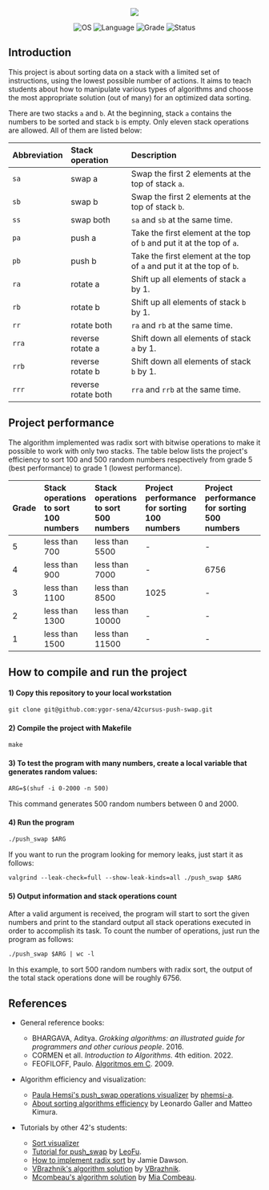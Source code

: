 <p align="center">
    <img src="https://user-images.githubusercontent.com/102881479/215293860-e27b9364-54db-40a7-acf8-691e7e7fe680.png">
</p>
<p align="center">
    <img src="https://img.shields.io/badge/OS-Linux-blue" alt="OS">
    <img src="https://img.shields.io/badge/Language-C%20%7C%20C%2B%2B-blue.svg" alt="Language">
    <img src="https://img.shields.io/badge/Grade-84%2F100-brightgreen.svg" alt="Grade">
    <img src="https://img.shields.io/badge/Status-Completed-brightgreen.svg" alt="Status">
</p>

## Introduction

This project is about sorting data on a stack with a limited set of instructions, using the lowest possible number of actions. It aims to teach students about how to manipulate various types of algorithms and choose the most appropriate solution (out of many) for an optimized data sorting.

There are two stacks `a` and `b`. At the beginning, stack `a` contains the numbers to be sorted and stack `b` is empty. Only eleven stack operations are allowed. All of them are listed below:

| Abbreviation | Stack operation | Description |
|:------|:------|:------|
| `sa` | swap a | Swap the first 2 elements at the top of stack `a`. |
| `sb` | swap b | Swap the first 2 elements at the top of stack `b`. |
| `ss` | swap both | `sa` and `sb` at the same time. |
| `pa` | push a | Take the first element at the top of `b` and put it at the top of `a`. |
| `pb` | push b | Take the first element at the top of `a` and put it at the top of `b`. |
| `ra` | rotate a | Shift up all elements of stack `a` by 1. |
| `rb` | rotate b | Shift up all elements of stack `b` by 1. |
| `rr` | rotate both | `ra` and `rb` at the same time.  |
| `rra` | reverse rotate a | Shift down all elements of stack `a` by 1. |
| `rrb` | reverse rotate b | Shift down all elements of stack `b` by 1. |
| `rrr` | reverse rotate both | `rra` and `rrb` at the same time. |

## Project performance

The algorithm implemented was radix sort with bitwise operations to make it possible to work with only two stacks. The table below lists the project's efficiency to sort 100 and 500 random numbers respectively from grade 5 (best performance) to grade 1 (lowest performance).

| Grade | Stack operations to sort 100 numbers | Stack operations to sort 500 numbers | Project performance for sorting 100 numbers | Project performance for  sorting 500 numbers |
|:------|:------|:------|:------|:------|
| 5 | less than 700 | less than 5500 | - | - |
| 4 | less than 900 | less than 7000 | - | 6756 |
| 3 | less than 1100 | less than 8500 | 1025 | - |
| 2 | less than 1300 | less than 10000 | - | - |
| 1 | less than 1500 | less than 11500 | - | - |
## How to compile and run the project


#### 1) Copy this repository to your local workstation

```html
git clone git@github.com:ygor-sena/42cursus-push-swap.git
```

#### 2) Compile the project with Makefile

```html
make
```

#### 3) To test the program with many numbers, create a local variable that generates random values:

```html
ARG=$(shuf -i 0-2000 -n 500)
```

This command generates 500 random numbers between 0 and 2000.

#### 4) Run the program

```html
./push_swap $ARG
```

If you want to run the program looking for memory leaks, just start it as follows:

```html
valgrind --leak-check=full --show-leak-kinds=all ./push_swap $ARG
```

#### 5) Output information and stack operations count

After a valid argument is received, the program will start to sort the given numbers and print to the standard output all stack operations executed in order to accomplish its task. To count the number of operations, just run the program as follows:

```html
./push_swap $ARG | wc -l
```

In this example, to sort 500 random numbers with radix sort, the output of the total stack operations done will be roughly 6756.

## References

- General reference books:

  - BHARGAVA, Aditya. _Grokking algorithms: an illustrated guide for programmers and other curious people_. 2016.
  - CORMEN et all. _Introduction to Algorithms_. 4th edition. 2022.
  - FEOFILOFF, Paulo. [Algoritmos em C](https://www.ime.usp.br/~pf/algoritmos-livro/downloads/Algoritmos-em-linguagem-C.pdf). 2009.
- Algorithm efficiency and visualization:
  - [Paula Hemsi's push_swap operations visualizer](https://phemsi-a.itch.io/push-swap) by [phemsi-a](https://github.com/paulahemsi).
  - [About sorting algorithms efficiency](https://lamfo-unb.github.io/2019/04/21/Sorting-algorithms/) by Leonardo Galler and Matteo Kimura.
- Tutorials by other 42's students:
  - [Sort visualizer](https://www.sortvisualizer.com/oddevensort/)
  - [Tutorial for push_swap](https://medium.com/nerd-for-tech/push-swap-tutorial-fa746e6aba1e) by [LeoFu](https://github.com/LeoFu9487/).
  - [How to implement radix sort](https://medium.com/@jamierobertdawson/push-swap-the-least-amount-of-moves-with-two-stacks-d1e76a71789a) by Jamie Dawson.
  - [VBrazhnik's algorithm solution](https://github.com/VBrazhnik/Push_swap/wiki/Algorithm) by [VBrazhnik](https://github.com/VBrazhnik/).
  - [Mcombeau's algorithm solution](https://github.com/mcombeau/push_swap) by [Mia Combeau](https://github.com/mcombeau).


